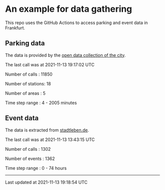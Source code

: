 # An example for data gathering

This repo uses the GitHub Actions to access parking and event data in Frankfurt.

## Parking data
The data is provided by the [open data collection of the city](https://www.offenedaten.frankfurt.de/).

The last call was at 2021-11-13 19:17:02 UTC

Number of calls   : 11850

Number of stations:    18

Number of areas   :     5

Time step range   :     4 -  2005 minutes


## Event data
The data is extracted from [stadtleben.de](https://stadtleben.de/frankfurt/).

The last call was at 2021-11-13 13:43:15 UTC

Number of calls   : 1302

Number of events  : 1362

Time step range   :    0 -   74 hours


----

Last updated at 2021-11-13 19:18:54 UTC
